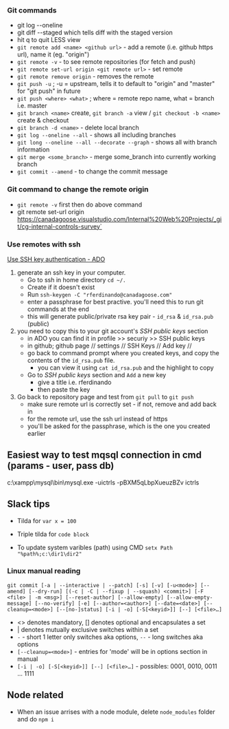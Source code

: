 ### Git commands
- git log --oneline
- git diff --staged which tells diff with the staged version
- hit q to quit LESS view
- `git remote add <name> <github url>` - add a remote (i.e. github https url), name it (eg. "origin")
- `git remote -v` - to see remote repositories (for fetch and push)
- `git remote set-url origin <git remote url>` - set remote
- `git remote remove origin` - removes the remote
- `git push -u` ; -u = upstream, tells it to default to "origin" and "master" for "git push" in future
- `git push <where> <what>` ; where = remote repo name, what = branch i.e. master
- `git branch <name>` create, `git branch -a` view / `git checkout -b <name>` create & checkout
- `git branch -d <name>` - delete local branch
- `git log --oneline --all` - shows all including branches
- `git long --oneline --all --decorate --graph` - shows all with branch information
- `git merge <some_branch>` - merge some_branch into currently working branch
- `git commit --amend` - to change the commit message

### Git command to change the remote origin
- `git remote -v` first then do above command
- git remote set-url origin https://canadagoose.visualstudio.com/Internal%20Web%20Projects/_git/cg-internal-controls-survey`

### Use remotes with ssh
[Use SSH key authentication - ADO](https://docs.microsoft.com/en-us/azure/devops/repos/git/use-ssh-keys-to-authenticate?view=vsts)  
1. generate an ssh key in your computer.  
	- Go to ssh in home directory `cd ~/.`
	- Create if it doesn't exist
	- Run `ssh-keygen -C "rferdinando@canadagoose.com"`
	- enter a passphrase for best practive. you'll need this to run git commands at the end
	- this will generate public/private rsa key pair - `id_rsa` & `id_rsa.pub` (public)
2. you need to copy this to your git account's *SSH public keys* section
 	- in ADO you can find it in profile >> securiy >> SSH public keys
	- in github; github page // settings // SSH Keys // Add key //
	- go back to command prompt where you created keys, and copy the contents of the `id_rsa.pub` file.
		- you can view it using `cat id_rsa.pub` and the highlight to copy
	- Go to *SSH public keys* section and `Add` a new key
	 	- give a title i.e. rferdinando
		- then paste the key
3. Go back to repository page and test from `git pull` to `git push`
	- make sure remote url is correctly set - if not, remove and add back in
	- for the remote url, use the ssh url instead of https
	- you'll be asked for the passphrase, which is the one you created earlier

## Easiest way to test mqsql connection in cmd (params - user, pass db)
c:\xampp\mysql\bin\mysql.exe -uictrls -pBXM5qLbpXueuzBZv ictrls

## Slack tips
- Tilda for `var x = 100`
- Triple tilda for ```code block```

- To update system varibles (path) using CMD `setx Path "%path%;c:\dir1\dir2"`

### Linux manual reading
`git commit [-a | --interactive | --patch] [-s] [-v] [-u<mode>] [--amend]
	   [--dry-run] [(-c | -C | --fixup | --squash) <commit>]
	   [-F <file> | -m <msg>] [--reset-author] [--allow-empty]
	   [--allow-empty-message] [--no-verify] [-e] [--author=<author>]
	   [--date=<date>] [--cleanup=<mode>] [--[no-]status]
	   [-i | -o] [-S[<keyid>]] [--] [<file>…​]`
- <> denotes mandatory, [] denotes optional and encapsulates a set
- | denotes mutually exclusive switches within a set
- `-` - short 1 letter only switches aka options, `--` - long switches aka options
- `[--cleanup=<mode>]` - entries for 'mode' will be in options section in manual
- `[-i | -o] [-S[<keyid>]] [--] [<file>…​]` - possibles: 0001, 0010, 0011 ... 1111


## Node related

- When an issue arrises with a node module, delete `node_modules` folder and do `npm i`
